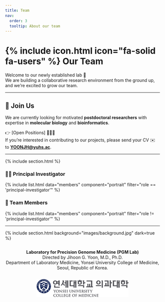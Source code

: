 ```yaml
---
title: Team
nav:
  order: 3
  tooltip: About our team
---
```


# {% include icon.html icon="fa-solid fa-users" %} Our Team

Welcome to our newly established lab 🚀  
We are building a collaborative research environment from the ground up, and we’re excited to grow our team.

---

## 🌟 Join Us
We are currently looking for motivated **postdoctoral researchers** with expertise in **molecular biology** and **bioinformatics**.  

👉 [Open Positions] 🕵🏻‍♀️  
If you’re interested in contributing to our projects, please send your CV ✉️ to **YOONJH@yuhs.ac**.  

---

{% include section.html %}

### 👨‍🔬 Principal Investigator
{% include list.html data="members" component="portrait" filter="role == 'principal-investigator'" %}

### 👥 Team Members
{% include list.html data="members" component="portrait" filter="role != 'principal-investigator'" %}

---

{% include section.html background="images/background.jpg" dark=true %}

<div align="center" style="margin-top:2em;">
  <p><strong>Laboratory for Precision Genome Medicine (PGM Lab)</strong><br>
  Directed by Jihoon G. Yoon, M.D., Ph.D.<br>
  Department of Laboratory Medicine, Yonsei University College of Medicine, Seoul, Republic of Korea.</p>
  <img src="/images/yonsei_logo.svg" alt="Yonsei University Logo" width="300" style="margin-top:1em;">
</div>
